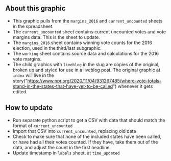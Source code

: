 ## About this graphic

- This graphic pulls from the `margins_2016` and `current_uncounted` sheets in the spreadsheet.
- The `current_uncounted` sheet contains current uncounted votes and vote margins data. This is the sheet to update.
- The `margins_2016` sheet contains winning vote counts for the 2016 election, used in the third/last subgraphic.
- The `working` sheet contains source data and calculations for the 2016 vote margins.
- The child graphics with `liveblog` in the slug are copies of the original, broken up and styled for use in a liveblog post. The original graphic at `index` will live in the story("https://www.npr.org/2020/11/04/931267485/where-vote-totals-stand-in-the-states-that-have-yet-to-be-called") whenever it gets edited.

## How to update
- Run separate python script to get a CSV with data that should match the format of `current_uncounted`
- Import that CSV into `current_uncounted`, replacing old data
- Check to make sure that none of the included states have been called, or have had all their votes counted. If they have, take them out of the data, and adjust the count in the first headline.
- Update timestamp in `labels` sheet, at `time_updated`
